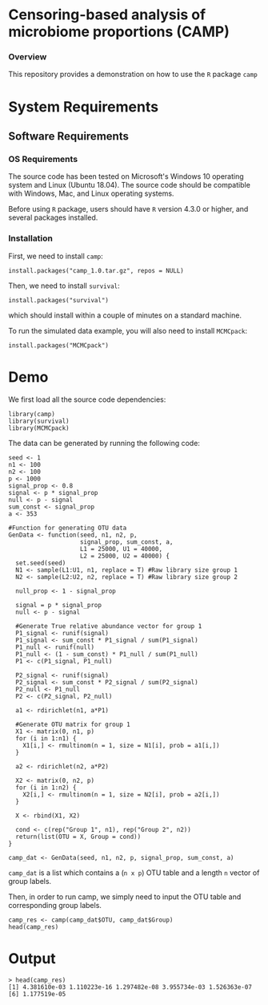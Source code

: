 # Censoring-based analysis of microbiome proportions (CAMP)

### Overview
This repository provides a demonstration on how to use the `R` package `camp`

# System Requirements

## Software Requirements

### OS Requirements

The source code has been tested on Microsoft's Windows 10 operating system and Linux (Ubuntu 18.04). The source code should be compatible with Windows, Mac, and Linux operating systems.

Before using `R` package, users should have `R` version 4.3.0 or higher, and several packages installed.

### Installation  

First, we need to install `camp`:  

    install.packages("camp_1.0.tar.gz", repos = NULL)

Then, we need to install `survival`:  

    install.packages("survival")
    
which should install within a couple of minutes on a standard machine.
   
To run the simulated data example, you will also need to install `MCMCpack`:  

    install.packages("MCMCpack")

# Demo

We first load all the source code dependencies:

```
library(camp)
library(survival)
library(MCMCpack)
```

The data can be generated by running the following code:

```
seed <- 1
n1 <- 100
n2 <- 100
p <- 1000
signal_prop <- 0.8
signal <- p * signal_prop
null <- p - signal
sum_const <- signal_prop
a <- 353

#Function for generating OTU data
GenData <- function(seed, n1, n2, p, 
                    signal_prop, sum_const, a,
                    L1 = 25000, U1 = 40000,
                    L2 = 25000, U2 = 40000) {
  set.seed(seed)
  N1 <- sample(L1:U1, n1, replace = T) #Raw library size group 1
  N2 <- sample(L2:U2, n2, replace = T) #Raw library size group 2
  
  null_prop <- 1 - signal_prop
  
  signal = p * signal_prop
  null <- p - signal
  
  #Generate True relative abundance vector for group 1
  P1_signal <- runif(signal)
  P1_signal <- sum_const * P1_signal / sum(P1_signal)
  P1_null <- runif(null)
  P1_null <- (1 - sum_const) * P1_null / sum(P1_null)
  P1 <- c(P1_signal, P1_null)
  
  P2_signal <- runif(signal)
  P2_signal <- sum_const * P2_signal / sum(P2_signal)
  P2_null <- P1_null
  P2 <- c(P2_signal, P2_null)
  
  a1 <- rdirichlet(n1, a*P1)
  
  #Generate OTU matrix for group 1
  X1 <- matrix(0, n1, p)
  for (i in 1:n1) {
    X1[i,] <- rmultinom(n = 1, size = N1[i], prob = a1[i,])
  }
  
  a2 <- rdirichlet(n2, a*P2)
  
  X2 <- matrix(0, n2, p)
  for (i in 1:n2) {
    X2[i,] <- rmultinom(n = 1, size = N2[i], prob = a2[i,])
  }
  
  X <- rbind(X1, X2)
  
  cond <- c(rep("Group 1", n1), rep("Group 2", n2))
  return(list(OTU = X, Group = cond))
}

camp_dat <- GenData(seed, n1, n2, p, signal_prop, sum_const, a)
```

`camp_dat` is a list which contains a (`n x p`) OTU table and a length `n` vector of group labels.

Then, in order to run camp, we simply need to input the OTU table and corresponding group labels.
```
camp_res <- camp(camp_dat$OTU, camp_dat$Group)
head(camp_res)
```

# Output
```
> head(camp_res)
[1] 4.381610e-03 1.110223e-16 1.297482e-08 3.955734e-03 1.526363e-07
[6] 1.177519e-05

```

